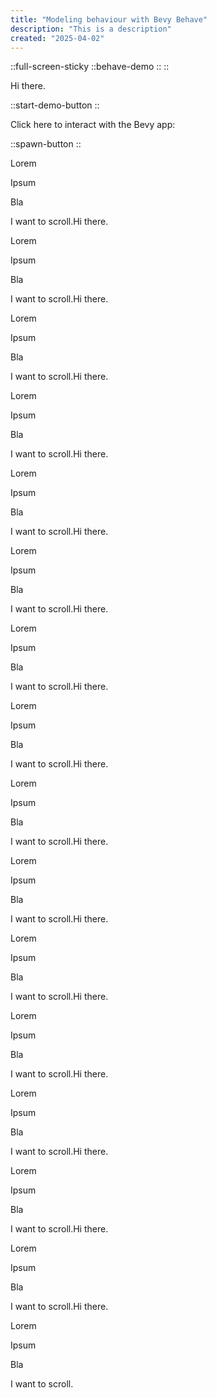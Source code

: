 ```yaml
---
title: "Modeling behaviour with Bevy Behave"
description: "This is a description"
created: "2025-04-02"
---
```


::full-screen-sticky
  ::behave-demo
  ::
::

Hi there.

::start-demo-button
::

Click here to interact with the Bevy app:

::spawn-button
::

Lorem

Ipsum

Bla

I want to scroll.Hi there.

Lorem

Ipsum

Bla

I want to scroll.Hi there.

Lorem

Ipsum

Bla

I want to scroll.Hi there.

Lorem

Ipsum

Bla

I want to scroll.Hi there.

Lorem

Ipsum

Bla

I want to scroll.Hi there.

Lorem

Ipsum

Bla

I want to scroll.Hi there.

Lorem

Ipsum

Bla

I want to scroll.Hi there.

Lorem

Ipsum

Bla

I want to scroll.Hi there.

Lorem

Ipsum

Bla

I want to scroll.Hi there.

Lorem

Ipsum

Bla

I want to scroll.Hi there.

Lorem

Ipsum

Bla

I want to scroll.Hi there.

Lorem

Ipsum

Bla

I want to scroll.Hi there.

Lorem

Ipsum

Bla

I want to scroll.Hi there.

Lorem

Ipsum

Bla

I want to scroll.Hi there.

Lorem

Ipsum

Bla

I want to scroll.Hi there.

Lorem

Ipsum

Bla

I want to scroll.
